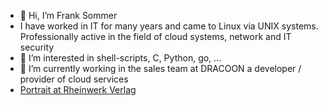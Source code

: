- 👋 Hi, I’m Frank Sommer
- I have worked in IT for many years and came to Linux via UNIX systems. Professionally active in the field of cloud systems, network and IT security
- 👀 I’m interested in shell-scripts, C, Python, go, ...
- 🌱 I’m currently working in the sales team at DRACOON a developer / provider of cloud services 
- [Portrait at Rheinwerk Verlag](https://www.rheinwerk-verlag.de/autor/4199/)


<!---
frasom/frasom is a ✨ special ✨ repository because its `README.md` (this file) appears on your GitHub profile.
You can click the Preview link to take a look at your changes.
--->
